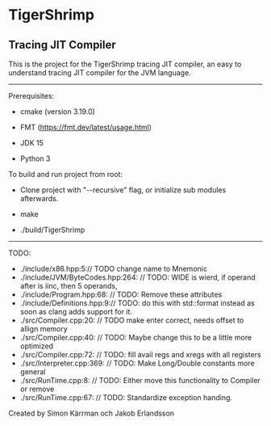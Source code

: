 # TigerShrimp

## Tracing JIT Compiler

This is the project for the TigerShrimp tracing JIT compiler,
an easy to understand tracing JIT compiler for the JVM language.

---

Prerequisites:

- cmake (version 3.19.0)

- FMT (https://fmt.dev/latest/usage.html)

- JDK 15

- Python 3

To build and run project from root:

- Clone project with "--recursive" flag, or initialize sub modules afterwards.

- make

- ./build/TigerShrimp

---

TODO:

- ./include/x86.hpp:5:// TODO change name to Mnemonic
- ./include/JVM/ByteCodes.hpp:264:    // TODO: WIDE is wierd, if operand after is iinc, then 5 operands,
- ./include/Program.hpp:68:  // TODO: Remove these attributes
- ./include/Definitions.hpp:9:// TODO: do this with std::format instead as soon as clang adds support for it.
- ./src/Compiler.cpp:20:  // TODO make enter correct, needs offset to allign memory
- ./src/Compiler.cpp:40:    // TODO: Maybe change this to be a little more optimized
- ./src/Compiler.cpp:72:  // TODO: fill avail regs and xregs with all registers
- ./src/Interpreter.cpp:369:      // TODO: Make Long/Double constants more general
- ./src/RunTime.cpp:8:  // TODO: Either move this functionality to Compiler or remove
- ./src/RunTime.cpp:67:  // TODO: Standardize exception handing.

Created by Simon Kärrman och Jakob Erlandsson